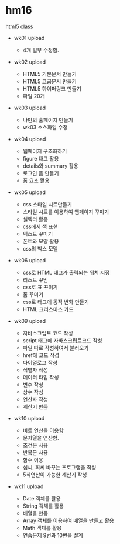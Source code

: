 # hm16
html5 class

- wk01 upload
  - 4개 일부 수정함. 

- wk02 upload
  - HTML5 기본문서 만들기
  - HTML5 고급문서 만들기
  - HTML5 하이퍼링크 만들기
  - 파일 20개 

- wk03 upload
  - 나만의 홈페이지 만들기
  - wk03 소스파일 수정  
  
- wk04 upload
   - 웹페이지 구조화하기
   - figure 태그 활용
   - details와 summary 활용
   - 로그인 폼 만들기
   - 폼 요소 활용 

- wk05 upload
  - css 스타일 시트만들기
  - 스타일 시트를 이용하여 웹페이지 꾸미기
  - 셀렉터 활용
  - css에서 색 표현
  - 텍스트 꾸미기
  - 폰트와 모양 활용
  - css의 박스 모델
  
- wk06 upload
  - css로 HTML 태그가 출력되는 위치 지정
  - 리스트 꾸밈
  - css로 표 꾸미기
  - 폼 꾸미기
  - css로 태그에 동적 변화 만들기
  - HTML 크리스마스 카드 

- wk09 upload
  - 자바스크립트 코드 작성
  - script 태그에 자바스크립트코드 작성
  - 파일 따로 작성하여서 불러오기
  - href에 코드 작성
  - 다이얼로그 작성
  - 식별자 작성
  - 데이터 타입 작성
  - 변수 작성
  - 상수 작성
  - 연산자 작성
  - 계산기 만듬

- wk10 upload
  - 비트 연산을 이용함
  - 문자열을 연산함.
  - 조건문 사용
  - 반복문 사용
  - 함수 이용
  - 섭씨, 회씨 바꾸는 프로그램을 작성
  - 5칙연산이 가능한 계산기 작성
- wk11 upload
  - Date 객체를 활용
  - String 객체를 활용
  - 배열을 만듬
  - Array 객체를 이용하여 배열을 만들고 활용
  - Math 객체를 활용
  - 연습문제 9번과 10번을 설계
